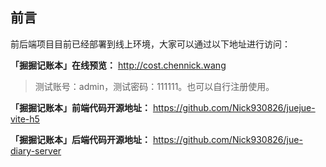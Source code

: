 ## 前言

前后端项目目前已经部署到线上环境，大家可以通过以下地址进行访问：

**「掘掘记账本」在线预览：** http://cost.chennick.wang

> 测试账号：admin，测试密码：111111。也可以自行注册使用。

**「掘掘记账本」前端代码开源地址：** https://github.com/Nick930826/juejue-vite-h5

**「掘掘记账本」后端代码开源地址：** https://github.com/Nick930826/jue-diary-server
